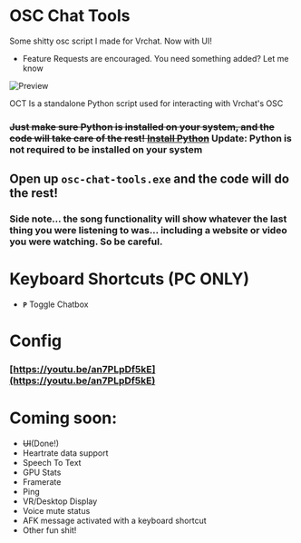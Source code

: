 # OSC Chat Tools 
Some shitty osc script I made for Vrchat. Now with UI!
- Feature Requests are encouraged. You need something added? Let me know

![Preview](https://github.com/Lioncat6/OSC-Chat-Tools/blob/187028947eb9e02fdbf6eaf2939a93957a639d0b/preview.png)

OCT Is a standalone Python script used for interacting with Vrchat's OSC
### ~~Just make sure Python is installed on your system, and the code will take care of the rest! [Install Python](https://www.python.org/downloads/)~~ Update: Python is not required to be installed on your system



## Open up `osc-chat-tools.exe` and the code will do the rest!

### Side note... the song functionality will show whatever the last thing you were listening to was... including a website or video you were watching. So be careful.

# Keyboard Shortcuts (PC ONLY)
- **`P`** Toggle Chatbox

# Config 
### [https://youtu.be/an7PLpDf5kE](https://youtu.be/an7PLpDf5kE)

# Coming soon:
 - ~~UI~~(Done!)
 - Heartrate data support
 - Speech To Text
 - GPU Stats
 - Framerate
 - Ping
 - VR/Desktop Display
 - Voice mute status
 - AFK message activated with a keyboard shortcut
 - Other fun shit!
